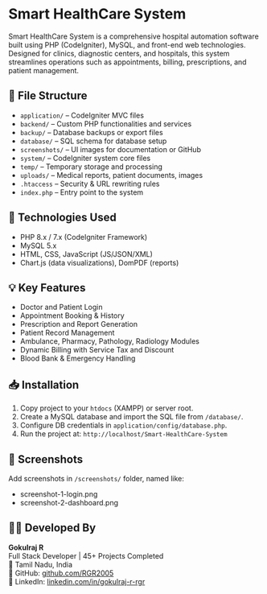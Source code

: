 # Smart HealthCare System

Smart HealthCare System is a comprehensive hospital automation software built using PHP (CodeIgniter), MySQL, and front-end web technologies. Designed for clinics, diagnostic centers, and hospitals, this system streamlines operations such as appointments, billing, prescriptions, and patient management.

## 📁 File Structure

- `application/` – CodeIgniter MVC files
- `backend/` – Custom PHP functionalities and services
- `backup/` – Database backups or export files
- `database/` – SQL schema for database setup
- `screenshots/` – UI images for documentation or GitHub
- `system/` – CodeIgniter system core files
- `temp/` – Temporary storage and processing
- `uploads/` – Medical reports, patient documents, images
- `.htaccess` – Security & URL rewriting rules
- `index.php` – Entry point to the system

## 🔧 Technologies Used

- PHP 8.x / 7.x (CodeIgniter Framework)
- MySQL 5.x
- HTML, CSS, JavaScript (JS/JSON/XML)
- Chart.js (data visualizations), DomPDF (reports)

## 💡 Key Features

- Doctor and Patient Login
- Appointment Booking & History
- Prescription and Report Generation
- Patient Record Management
- Ambulance, Pharmacy, Pathology, Radiology Modules
- Dynamic Billing with Service Tax and Discount
- Blood Bank & Emergency Handling

## 📥 Installation

1. Copy project to your `htdocs` (XAMPP) or server root.
2. Create a MySQL database and import the SQL file from `/database/`.
3. Configure DB credentials in `application/config/database.php`.
4. Run the project at: `http://localhost/Smart-HealthCare-System`

## 📸 Screenshots

Add screenshots in `/screenshots/` folder, named like:
- screenshot-1-login.png
- screenshot-2-dashboard.png

## 🧑‍💻 Developed By

**Gokulraj R**  
Full Stack Developer | 45+ Projects Completed  
📍 Tamil Nadu, India  
🔗 GitHub: [github.com/RGR2005](https://github.com/RGR2005)  
🔗 LinkedIn: [linkedin.com/in/gokulraj-r-rgr](https://linkedin.com/in/gokulraj-r-rgr)